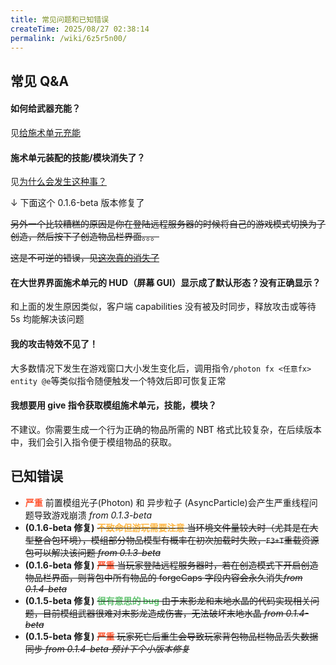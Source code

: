 ```yaml
---
title: 常见问题和已知错误
createTime: 2025/08/27 02:38:14
permalink: /wiki/6z5r5n00/
---
```


## 常见 Q&A

#### **如何给武器充能？**

见[给施术单元充能](./使用施术单元.md#施术单元充能)

#### **施术单元装配的技能/模块消失了？**

见[为什么会发生这种事？](./装配技能和模块.md#可能会遇到的问题)

↓ 下面这个 0.1.6-beta 版本修复了

~~另外一个比较糟糕的原因是你在登陆远程服务器的时候将自己的游戏模式切换为了创造，然后按下了创造物品栏界面。。。~~

~~这是不可逆的错误，见[这次真的消失了](#已知错误)~~

#### **在大世界界面施术单元的 HUD（屏幕 GUI）显示成了默认形态？没有正确显示？**

和上面的发生原因类似，客户端 capabilities 没有被及时同步，释放攻击或等待 5s 均能解决该问题

#### **我的攻击特效不见了！**

大多数情况下发生在游戏窗口大小发生变化后，调用指令`/photon fx <任意fx> entity @e`等类似指令随便触发一个特效后即可恢复正常

#### **我想要用 give 指令获取模组施术单元，技能，模块？**

不建议。你需要生成一个行为正确的物品所需的 NBT 格式比较复杂，在后续版本中，我们会引入指令便于模组物品的获取。

## 已知错误

- <span style="color:#FF5733">**严重**</span> 前置模组光子(Photon) 和 异步粒子 (AsyncParticle)会产生严重线程问题导致游戏崩溃 _from 0.1.3-beta_
- **(0.1.6-beta 修复)**
  ~~<span style="color:#FFB644">**不致命但游玩需要注意**</span> 当环境文件量较大时（尤其是在大型整合包环境），模组部分物品模型有概率在初次加载时失败，`F3+T`重载资源包可以解决该问题 _from 0.1.3-beta_~~
- **(0.1.6-beta 修复)**
  ~~<span style="color:#FF5733">**严重**</span> 当玩家登陆远程服务器时，若在创造模式下开启创造物品栏界面，则背包中所有物品的 forgeCaps 字段内容会永久消失*from 0.1.4-beta*~~
- **(0.1.5-beta 修复)**
  ~~<span style="color:#60C26F">**很有意思的 bug**</span> 由于末影龙和末地水晶的代码实现相关问题，目前模组武器很难对末影龙造成伤害，无法破坏末地水晶 _from 0.1.4-beta_~~
- **(0.1.5-beta 修复)**
  ~~<span style="color:#FF5733">**严重**</span> 玩家死亡后重生会导致玩家背包物品栏物品丢失数据同步 _from 0.1.4-beta 预计下个小版本修复_~~
